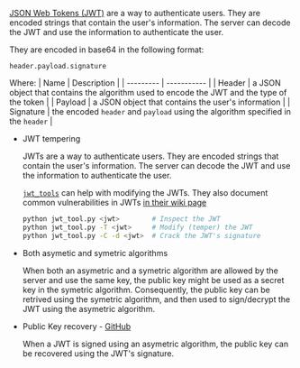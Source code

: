 [JSON Web Tokens (JWT)](https://wikipedia.org/wiki/JSON_Web_Token) are a way to authenticate users. They are encoded strings that contain the user's information. The server can decode the JWT and use the information to authenticate the user.

They are encoded in base64 in the following format:
```
header.payload.signature
```
Where:
| Name | Description |
| --------- | ----------- |
| Header | a JSON object that contains the algorithm used to encode the JWT and the type of the token |
| Payload | a JSON object that contains the user's information |
| Signature | the encoded `header` and `payload` using the algorithm specified in the `header` |

* JWT tempering

    JWTs are a way to authenticate users. They are encoded strings that contain the user's information. The server can decode the JWT and use the information to authenticate the user. 
    
    [`jwt_tools`](https://github.com/ticarpi/jwt_tool) can help with modifying the JWTs. They also document common vulnerabilities in JWTs [in their wiki page](https://github.com/ticarpi/jwt_tool/wiki)
    ```bash
    python jwt_tool.py <jwt>        # Inspect the JWT
    python jwt_tool.py -T <jwt>     # Modify (temper) the JWT
    python jwt_tool.py -C -d <jwt>  # Crack the JWT's signature
    ```

* Both asymetic and symetric algorithms

    When both an asymetric and a symetric algorithm are allowed by the server and use the same key, the public key might be used as a secret key in the symetric algorithm.
    Consequently, the public key can be retrived using the symetric algorithm, and then used to sign/decrypt the JWT using the asymetric algorithm.

* Public Key recovery - [GitHub](https://github.com/FlorianPicca/JWT-Key-Recovery)

    When a JWT is signed using an asymetric algorithm, the public key can be recovered using the JWT's signature.